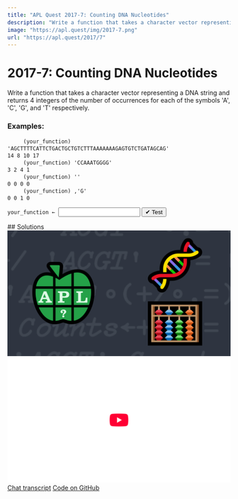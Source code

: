 ```yaml
---
title: "APL Quest 2017-7: Counting DNA Nucleotides"
description: "Write a function that takes a character vector representing a DNA string and returns 4 integers of the number of occurrences for each of the symbols 'A', 'C', 'G', and 'T' respectively."
image: "https://apl.quest/img/2017-7.png"
url: "https://apl.quest/2017/7"
---
```


# <span class=s>2017-</span>7: Counting DNA Nucleotides
Write a function that takes a character vector representing a DNA string and returns 4 integers of the number of occurrences for each of the symbols 'A', 'C', 'G', and 'T' respectively.

### Examples:

```APL
     (your_function) 'AGCTTTTCATTCTGACTGCTGTCTTTAAAAAAAGAGTGTCTGATAGCAG' 
14 8 10 17
     (your_function) 'CCAAATGGGG'
3 2 4 1
     (your_function) ''
0 0 0 0
     (your_function) ,'G'
0 0 1 0
```
<div class="pdiv">
  <code onclick="p_Input.focus()">your_function ← </code><input id="p_Input" autocomplete="off" spellcheck="false" oninput="this.parentElement.querySelector`button`.disabled=false;localStorage.setItem(window.location.pathname,this.value)" onkeypress="subm(event)">
  <button onclick="alert$.next`Testing…`;submitSolution`p`" class="md-button md-button--primary">&#x2714; Test</button>
</div>
<blockquote id="p_Output"></blockquote>
## Solutions
<div onclick="play(this)" title="Video on YouTube" class="yt">
<img alt="Video Thumbnail" src="../../img/2017-7.png">
<img alt="YouTube" src="../../img/yt-big.png">
</div>
<a href="https://chat.stackexchange.com/transcript/message/62628046#62628046" target="_blank" class="md-button md-button--primary">Chat transcript</a>
<a href="https://github.com/abrudz/apl_quest/tree/main/2017/7.apl" target="_blank" class="md-button md-button--primary right">Code on GitHub</a>

<script>
    testCases={"a":["'CCAAATGGGG'","'AGCTTTTCATTCTGACTGCTGTCTTTAAAAAAAGAGTGTCTGATAGCAG'",",'T'","'GACT'"],"b":["''","'CCCCCCCCCCCCCCCC'"],"f":"{+/'ACGT'∘.=⍵}"}
    p_Input.value=localStorage.getItem(window.location.pathname)
    play=e=>e.outerHTML=`<iframe src="https://www.youtube.com/embed/0TJkzDIWAno?list=PLYKQVqyrAEj9wDIUyLDGtDAFTKY38BUMN&autoplay=1" title="<span class=s>2017-</span>7: Counting DNA Nucleotides (APL Quest 2017-7)" frameborder="0" allow="accelerometer; autoplay; clipboard-write; encrypted-media; gyroscope; picture-in-picture; web-share" referrerpolicy="strict-origin-when-cross-origin" allowfullscreen></iframe>`
</script>
